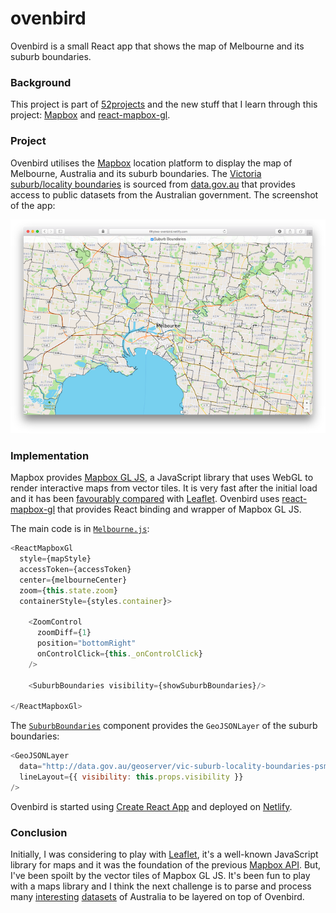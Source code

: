 # ovenbird

Ovenbird is a small React app that shows the map of Melbourne and its suburb boundaries.

### Background

This project is part of [52projects](https://donny.github.io/52projects/) and the new stuff that I learn through this project: [Mapbox](https://www.mapbox.com) and [react-mapbox-gl](https://github.com/alex3165/react-mapbox-gl).

### Project

Ovenbird utilises the [Mapbox](https://www.mapbox.com) location platform to display the map of Melbourne, Australia and its suburb boundaries. The [Victoria suburb/locality boundaries](https://data.gov.au/dataset/vic-suburb-locality-boundaries-psma-administrative-boundaries) is sourced from [data.gov.au](https://data.gov.au/) that provides access to public datasets from the Australian government. The screenshot of the app:

![Screenshot](https://raw.githubusercontent.com/donny/ovenbird/master/screenshot.png)

### Implementation

Mapbox provides [Mapbox GL JS](https://www.mapbox.com/mapbox-gl-js/api/), a JavaScript library that uses WebGL to render interactive maps from vector tiles. It is very fast after the initial load and it has been [favourably compared](http://fuzzytolerance.info/blog/2016/03/16/Leaflet-to-Mapbox-GL/) with [Leaflet](http://leafletjs.com). Ovenbird uses [react-mapbox-gl](https://github.com/alex3165/react-mapbox-gl) that provides React binding and wrapper of Mapbox GL JS.

The main code is in [`Melbourne.js`](https://github.com/donny/ovenbird/blob/master/src/Melbourne.js):

```javascript
<ReactMapboxGl
  style={mapStyle}
  accessToken={accessToken}
  center={melbourneCenter}
  zoom={this.state.zoom}
  containerStyle={styles.container}>

    <ZoomControl
      zoomDiff={1}
      position="bottomRight"
      onControlClick={this._onControlClick}
    />

    <SuburbBoundaries visibility={showSuburbBoundaries}/>

</ReactMapboxGl>
```

The [`SuburbBoundaries`](https://github.com/donny/ovenbird/blob/master/src/SuburbBoundaries.js) component provides the `GeoJSONLayer` of the suburb boundaries:

```javascript
<GeoJSONLayer
  data="http://data.gov.au/geoserver/vic-suburb-locality-boundaries-psma-administrative-boundaries/wfs?request=GetFeature&typeName=af33dd8c_0534_4e18_9245_fc64440f742e&outputFormat=json"
  lineLayout={{ visibility: this.props.visibility }}
/>
```

Ovenbird is started using [Create React App](https://github.com/facebookincubator/create-react-app) and deployed on [Netlify](https://www.netlify.com).

### Conclusion

Initially, I was considering to play with [Leaflet](http://leafletjs.com), it's a well-known JavaScript library for maps and it was the foundation of the previous [Mapbox API](https://www.mapbox.com/mapbox.js/api/v3.0.1/). But, I've been spoilt by the vector tiles of Mapbox GL JS. It's been fun to play with a maps library and I think the next challenge is to parse and process many [interesting](https://data.gov.au) [datasets](https://www.data.vic.gov.au) of Australia to be layered on top of Ovenbird.
